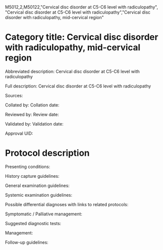 M5012,2,M50122,"Cervical disc disorder at C5-C6 level with radiculopathy", "Cervical disc disorder at C5-C6 level with radiculopathy","Cervical disc disorder with radiculopathy, mid-cervical region"
# Category title: Cervical disc disorder with radiculopathy, mid-cervical region

Abbreviated description: Cervical disc disorder at C5-C6 level with radiculopathy

Full description: Cervical disc disorder at C5-C6 level with radiculopathy

Sources:

Collated by:
Collation date:

Reviewed by:
Review date:

Validated by:
Validation date:

Approval UID:

# Protocol description

Presenting conditions:

History capture guidelines:

General examination guidelines:

Systemic examination guidelines:

Possible differential diagnoses with links to related protocols:

Symptomatic / Palliative management:

Suggested diagnostic tests:

Management:

Follow-up guidelines:
